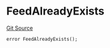 # FeedAlreadyExists

[Git Source](https://github.com/Eoracle/target-contracts/blob/836becbe8b5ae010bb5578a508ed70676be90884/src/interfaces/Errors.sol)

```solidity
error FeedAlreadyExists();
```

